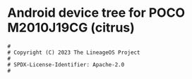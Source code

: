 # Android device tree for POCO M2010J19CG (citrus)

```
#
# Copyright (C) 2023 The LineageOS Project
#
# SPDX-License-Identifier: Apache-2.0
#
```
